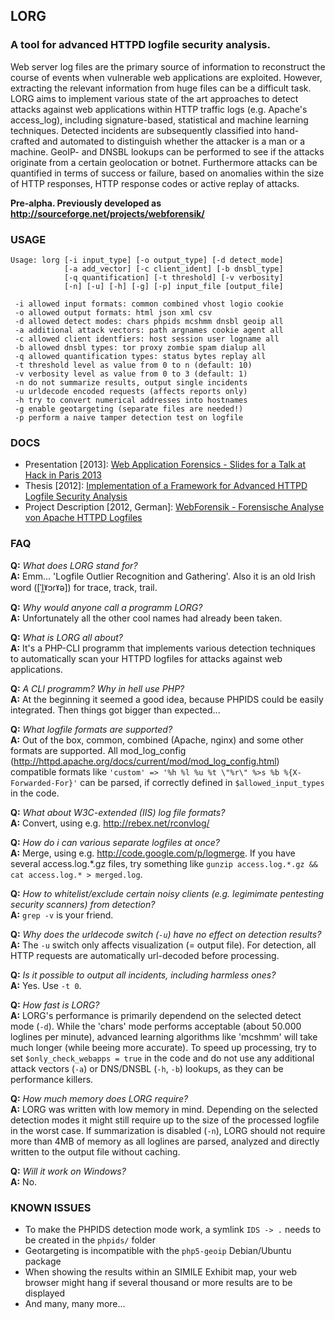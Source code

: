 ## LORG
### A tool for advanced HTTPD logfile security analysis.

Web server log files are the primary source of information to reconstruct the course of events when vulnerable web applications are exploited. However, extracting the relevant information from huge files can be a difficult task. LORG aims to implement various state of the art approaches to detect attacks against web applications within HTTP traffic logs (e.g. Apache's access_log), including signature-based, statistical and machine learning techniques. Detected incidents are subsequently classified into hand-crafted and automated to distinguish whether the attacker is a man or a machine. GeoIP- and DNSBL lookups can be performed to see if the attacks originate from a certain geolocation or botnet. Furthermore attacks can be quantified in terms of success or failure, based on anomalies within the size of HTTP responses, HTTP response codes or active replay of attacks.

**Pre-alpha. Previously developed as http://sourceforge.net/projects/webforensik/**

### USAGE
```
Usage: lorg [-i input_type] [-o output_type] [-d detect_mode]
            [-a add_vector] [-c client_ident] [-b dnsbl_type]
            [-q quantification] [-t threshold] [-v verbosity]
            [-n] [-u] [-h] [-g] [-p] input_file [output_file]

 -i allowed input formats: common combined vhost logio cookie
 -o allowed output formats: html json xml csv
 -d allowed detect modes: chars phpids mcshmm dnsbl geoip all
 -a additional attack vectors: path argnames cookie agent all
 -c allowed client identfiers: host session user logname all
 -b allowed dnsbl types: tor proxy zombie spam dialup all
 -q allowed quantification types: status bytes replay all
 -t threshold level as value from 0 to n (default: 10)
 -v verbosity level as value from 0 to 3 (default: 1)
 -n do not summarize results, output single incidents
 -u urldecode encoded requests (affects reports only)
 -h try to convert numerical addresses into hostnames
 -g enable geotargeting (separate files are needed!)
 -p perform a naive tamper detection test on logfile

```

### DOCS

* Presentation [2013]: [Web Application Forensics - Slides for a Talk at Hack in Paris 2013](https://github.com/jensvoid/lorg/tree/master/papers/2013-hip-conference-slides.pdf)
* Thesis [2012]: [Implementation of a Framework for Advanced HTTPD Logfile Security Analysis](https://github.com/jensvoid/lorg/tree/master/papers/2012-web-application-forensics.pdf)
* Project Description [2012, German]: [WebForensik - Forensische Analyse von Apache HTTPD Logfiles](https://github.com/jensvoid/lorg/tree/master/papers/2012-webforensik-german.pdf)

### FAQ

**Q:** _What does LORG stand for?_  
**A:** Emm... 'Logfile Outlier Recognition and Gathering'. Also it is an old Irish word ([ˈl̪ˠɔɾˠə]) for trace, track, trail.

**Q:** _Why would anyone call a programm LORG?_  
**A:** Unfortunately all the other cool names had already been taken.

**Q:** _What is LORG all about?_  
**A:** It's a PHP-CLI programm that implements various detection techniques to automatically scan your HTTPD logfiles for attacks against web applications.

**Q:** _A CLI programm? Why in hell use PHP?_  
**A:** At the beginning it seemed a good idea, because PHPIDS could be easily integrated. Then things got bigger than expected...

**Q:** _What logfile formats are supported?_  
**A:** Out of the box, common, combined (Apache, nginx) and some other formats are supported. All mod_log_config (http://httpd.apache.org/docs/current/mod/mod_log_config.html) compatible formats like `'custom' => '%h %l %u %t \"%r\" %>s %b %{X-Forwarded-For}'` can be parsed, if correctly defined in `$allowed_input_types` in the code.

**Q:** _What about W3C-extended (IIS) log file formats?_  
**A:** Convert, using e.g. http://rebex.net/rconvlog/

**Q:** _How do i can various separate logfiles at once?_  
**A:** Merge, using e.g. http://code.google.com/p/logmerge. If you have several access.log.*.gz files, try something like `gunzip access.log.*.gz && cat access.log.* > merged.log`.

**Q:** _How to whitelist/exclude certain noisy clients (e.g. legimimate pentesting security scanners) from detection?_  
**A:** `grep -v` is your friend.

**Q:** _Why does the urldecode switch (`-u`) have no effect on detection results?_  
**A:** The `-u` switch only affects visualization (= output file). For detection, all HTTP requests are automatically url-decoded before processing.

**Q:** _Is it possible to output *all* incidents, including harmless ones?_  
**A:** Yes. Use `-t 0`.

**Q:** _How fast is LORG?_  
**A:** LORG's performance is primarily dependend on the selected detect mode (`-d`). While the 'chars' mode performs acceptable (about 50.000 loglines per minute), advanced learning algorithms like 'mcshmm' will take much longer (while beeing more accurate). To speed up processing, try to set `$only_check_webapps = true` in the code and do not use any additional attack vectors (`-a`) or DNS/DNSBL (`-h`, `-b`) lookups, as they can be performance killers.

**Q:** _How much memory does LORG require?_  
**A:** LORG was written with low memory in mind. Depending on the selected detection modes it might still require up to the size of the processed logfile in the worst case. If summarization is disabled (`-n`), LORG should not require more than 4MB of memory as all loglines are parsed, analyzed and directly written to the output file without caching.

**Q:** _Will it work on Windows?_  
**A:** No.


### KNOWN ISSUES

* To make the PHPIDS detection mode work, a symlink `IDS -> .` needs to be created in the `phpids/` folder
* Geotargeting is incompatible with the `php5-geoip` Debian/Ubuntu package
* When showing the results within an SIMILE Exhibit map, your web browser might hang if several thousand or more results are to be displayed
* And many, many more...
